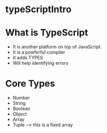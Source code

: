 # typeScriptIntro

# What is TypeScript

- It is another platform on top of JavaScript.
- It is a powferful compiler
- It adds TYPES
- Will help identifying errors

# Core Types

- Number
- String
- Boolean
- Object
- Array
- Tuple --> this is a fixed array
